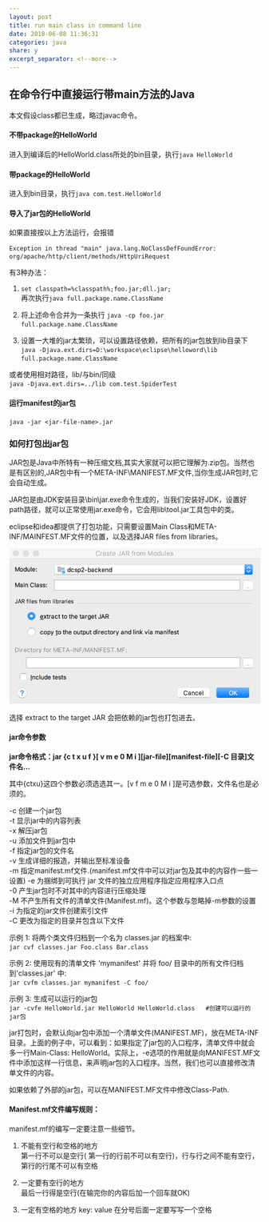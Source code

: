 ```yaml
---
layout: post
title: run main class in command line
date: 2018-06-08 11:36:31
categories: java
share: y
excerpt_separator: <!--more-->
---
```




<!--more-->

## 在命令行中直接运行带main方法的Java

本文假设class都已生成，略过javac命令。   

#### 不带package的HelloWorld   

进入到编译后的HelloWorld.class所处的bin目录，执行`java HelloWorld`

#### 带package的HelloWorld   

进入到bin目录，执行`java com.test.HelloWorld`

#### 导入了jar包的HelloWorld

如果直接按以上方法运行，会报错   
```
Exception in thread "main" java.lang.NoClassDefFoundError: org/apache/http/client/methods/HttpUriRequest
```   

有3种办法： 
  
1. `set classpath=%classpath%;foo.jar;dll.jar;`   
再次执行`java full.package.name.ClassName`      

2. 将上述命令合并为一条执行
`java -cp foo.jar full.package.name.ClassName`

3. 设置一大堆的jar太繁琐，可以设置路径依赖，把所有的jar包放到lib目录下   
`java -Djava.ext.dirs=D:\workspace\eclipse\helloword\lib full.package.name.ClassName`   

  或者使用相对路径，lib/与bin/同级   
`java -Djava.ext.dirs=../lib com.test.SpiderTest`

#### 运行manifest的jar包
`java -jar <jar-file-name>.jar  `

### 如何打包出jar包
JAR包是Java中所特有一种压缩文档,其实大家就可以把它理解为.zip包。当然也是有区别的,JAR包中有一个META-INF\MANIFEST.MF文件,当你生成JAR包时,它会自动生成。

JAR包是由JDK安装目录\bin\jar.exe命令生成的，当我们安装好JDK，设置好path路径，就可以正常使用jar.exe命令，它会用lib\tool.jar工具包中的类。

eclipse和idea都提供了打包功能，只需要设置Main Class和META-INF/MAINFEST.MF文件的位置，以及选择JAR files from libraries。

![idea create jar](../images/idea_generate_jar.png)

选择 extract to the target JAR 会把依赖的jar包也打包进去。
#### jar命令参数
**jar命令格式：jar {c t x u f }[ v m e 0 M i ][jar-file][manifest-file][-C 目录]文件名...**
 
其中{ctxu}这四个参数必须选选其一。[v f m e 0 M i ]是可选参数，文件名也是必须的。
 
-c 创建一个jar包   
-t 显示jar中的内容列表   
-x 解压jar包  
-u 添加文件到jar包中   
-f 指定jar包的文件名   
-v 生成详细的报造，并输出至标准设备   
-m 指定manifest.mf文件.(manifest.mf文件中可以对jar包及其中的内容作一些一设置) 
-e  为捆绑到可执行 jar 文件的独立应用程序指定应用程序入口点  
-0 产生jar包时不对其中的内容进行压缩处理    
-M 不产生所有文件的清单文件(Manifest.mf)。这个参数与忽略掉-m参数的设置   
-i 为指定的jar文件创建索引文件    
-C 更改为指定的目录并包含以下文件   

示例 1: 将两个类文件归档到一个名为 classes.jar 的档案中:   
       `jar cvf classes.jar Foo.class Bar.class`
       
示例 2: 使用现有的清单文件 'mymanifest' 并将 foo/ 目录中的所有文件归档到'classes.jar' 中:   
       `jar cvfm classes.jar mymanifest -C foo/`
       
示例 3: 生成可以运行的jar包       
`jar -cvfe HelloWorld.jar HelloWorld HelloWorld.class   #创建可以运行的jar包`

jar打包时，会默认向jar包中添加一个清单文件(MANIFEST.MF)，放在META-INF目录。上面的例子中，可以看到：如果指定了jar包的入口程序，清单文件中就会多一行Main-Class: HelloWorld。实际上，-e选项的作用就是向MANIFEST.MF文件中添加这样一行信息，来声明jar包的入口程序。当然，我们也可以直接修改清单文件的内容。

如果依赖了外部的jar包，可以在MANIFEST.MF文件中修改Class-Path.   

#### Manifest.mf文件编写规则：
 
 manifest.mf的编写一定要注意一些细节。
 
1.  不能有空行和空格的地方   
    第一行不可以是空行( 第一行的行前不可以有空行)，行与行之间不能有空行，第行的行尾不可以有空格
2.  一定要有空行的地方   
最后一行得是空行(在输完你的内容后加一个回车就OK)

3.  一定有空格的地方
     key: value       在分号后面一定要写写一个空格

